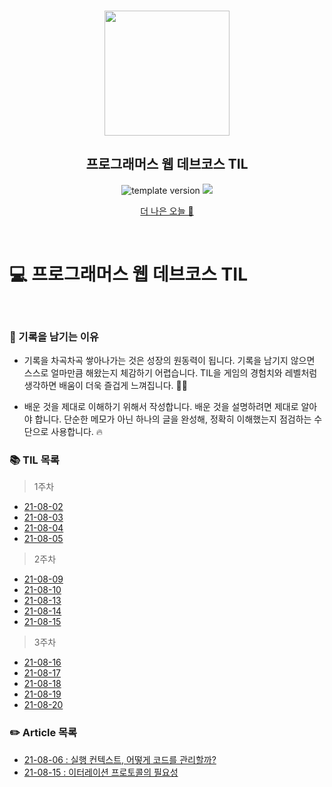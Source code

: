 <br/>
<p align="middle" >
  <img width="200px;" src="./src/images/prgms-logo.png"/>
</p>
<h2 align="middle">프로그래머스 웹 데브코스 TIL</h2>
<p align="middle">
  <img src="https://img.shields.io/badge/version-1.0.0-blue?style=flat-square" alt="template version"/>
  <img src="https://img.shields.io/badge/language-md-md.svg?style=flat-square"/>
</p>

<p align="middle">
  <a href="https://velog.io/@sanoopark">더 나은 오늘 🌅</a>
</p>

<br/>

# 💻 프로그래머스 웹 데브코스 TIL

<br/>

### 📌 기록을 남기는 이유

- 기록을 차곡차곡 쌓아나가는 것은 성장의 원동력이 됩니다. 기록을 남기지 않으면 스스로 얼마만큼 해왔는지 체감하기 어렵습니다. TIL을 게임의 경험치와 레벨처럼 생각하면 배움이 더욱 즐겁게 느껴집니다. 🏃‍♂️

- 배운 것을 제대로 이해하기 위해서 작성합니다. 배운 것을 설명하려면 제대로 알아야 합니다. 단순한 메모가 아닌 하나의 글을 완성해, 정확히 이해했는지 점검하는 수단으로 사용합니다. 🔥

### 📚 TIL 목록

> 1주차

- [21-08-02](https://velog.io/@sanoopark/TIL-21-08-02)
- [21-08-03](https://velog.io/@sanoopark/TIL-21-08-03)
- [21-08-04](https://velog.io/@sanoopark/TIL-21-08-04)
- [21-08-05](https://velog.io/@sanoopark/TIL-21-08-05)

> 2주차

- [21-08-09](https://velog.io/@sanoopark/TIL-21-08-09)
- [21-08-10](https://velog.io/@sanoopark/TIL-21-08-10)
- [21-08-13](https://velog.io/@sanoopark/TIL-21-08-13)
- [21-08-14](https://velog.io/@sanoopark/TIL-21-08-14)
- [21-08-15](https://velog.io/@sanoopark/TIL-21-08-15)

> 3주차

- [21-08-16](https://velog.io/@sanoopark/TIL-21-08-16)
- [21-08-17](https://velog.io/@sanoopark/TIL-21-08-17)
- [21-08-18](https://velog.io/@sanoopark/TIL-21-08-18)
- [21-08-19](https://velog.io/@sanoopark/TIL-21-08-19)
- [21-08-20](https://velog.io/@sanoopark/TIL-21-08-20)

### ✏️ Article 목록

- [21-08-06 : 실행 컨텍스트, 어떻게 코드를 관리할까?](https://velog.io/@sanoopark/JS-%EC%8B%A4%ED%96%89-%EC%BB%A8%ED%85%8D%EC%8A%A4%ED%8A%B8)
- [21-08-15 : 이터레이션 프로토콜의 필요성](https://velog.io/@sanoopark/%EC%9D%B4%ED%84%B0%EB%A0%88%EC%9D%B4%EC%85%98-%ED%94%84%EB%A1%9C%ED%86%A0%EC%BD%9C)
